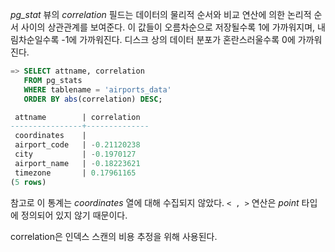 
*pg_stat* 뷰의 *correlation* 필드는 데이터의 물리적 순서와 비교 연산에 의한 논리적 순서 사이의 상관관계를 보여준다.
이 값들이 오름차순으로 저장될수록 1에 가까워지며, 내림차순일수록 -1에 가까워진다.
디스크 상의 데이터 분포가 혼란스러울수록 0에 가까워진다.

```sql
=> SELECT attname, correlation 
   FROM pg_stats 
   WHERE tablename = 'airports_data'
   ORDER BY abs(correlation) DESC;

 attname        | correlation  
----------------+--------------
 coordinates    |  
 airport_code   | -0.21120238
 city           | -0.1970127
 airport_name   | -0.18223621
 timezone       | 0.17961165
(5 rows)

```

참고로 이 통계는 *coordinates* 열에 대해 수집되지 않았다. `< , >` 연산은 *point* 타입에 정의되어 있지 않기 때문이다.

correlation은 인덱스 스캔의 비용 추정을 위해 사용된다.
